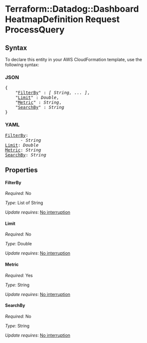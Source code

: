 # Terraform::Datadog::Dashboard HeatmapDefinition Request ProcessQuery

## Syntax

To declare this entity in your AWS CloudFormation template, use the following syntax:

### JSON

<pre>
{
    "<a href="#filterby" title="FilterBy">FilterBy</a>" : <i>[ String, ... ]</i>,
    "<a href="#limit" title="Limit">Limit</a>" : <i>Double</i>,
    "<a href="#metric" title="Metric">Metric</a>" : <i>String</i>,
    "<a href="#searchby" title="SearchBy">SearchBy</a>" : <i>String</i>
}
</pre>

### YAML

<pre>
<a href="#filterby" title="FilterBy">FilterBy</a>: <i>
      - String</i>
<a href="#limit" title="Limit">Limit</a>: <i>Double</i>
<a href="#metric" title="Metric">Metric</a>: <i>String</i>
<a href="#searchby" title="SearchBy">SearchBy</a>: <i>String</i>
</pre>

## Properties

#### FilterBy

_Required_: No

_Type_: List of String

_Update requires_: [No interruption](https://docs.aws.amazon.com/AWSCloudFormation/latest/UserGuide/using-cfn-updating-stacks-update-behaviors.html#update-no-interrupt)

#### Limit

_Required_: No

_Type_: Double

_Update requires_: [No interruption](https://docs.aws.amazon.com/AWSCloudFormation/latest/UserGuide/using-cfn-updating-stacks-update-behaviors.html#update-no-interrupt)

#### Metric

_Required_: Yes

_Type_: String

_Update requires_: [No interruption](https://docs.aws.amazon.com/AWSCloudFormation/latest/UserGuide/using-cfn-updating-stacks-update-behaviors.html#update-no-interrupt)

#### SearchBy

_Required_: No

_Type_: String

_Update requires_: [No interruption](https://docs.aws.amazon.com/AWSCloudFormation/latest/UserGuide/using-cfn-updating-stacks-update-behaviors.html#update-no-interrupt)

